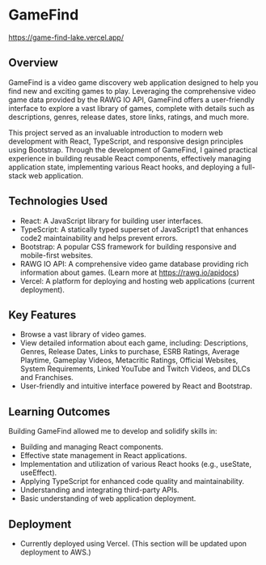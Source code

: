# GameFind
https://game-find-lake.vercel.app/
## Overview
GameFind is a video game discovery web application designed to help you find new and exciting games to play. Leveraging the comprehensive video game data provided by the RAWG IO API, GameFind offers a user-friendly interface to explore a vast library of games, complete with details such as descriptions, genres, release dates, store links, ratings, and much more.

This project served as an invaluable introduction to modern web development with React, TypeScript, and responsive design principles using Bootstrap. Through the development of GameFind, I gained practical experience in building reusable React components, effectively managing application state, implementing various React hooks, and deploying a full-stack web application.

## Technologies Used
- React: A JavaScript library for building user interfaces.
- TypeScript: A statically typed superset of JavaScript1 that enhances code2 maintainability and helps prevent errors.   
- Bootstrap: A popular CSS framework for building responsive and mobile-first websites.
- RAWG IO API: A comprehensive video game database providing rich information about games. (Learn more at https://rawg.io/apidocs)
- Vercel: A platform for deploying and hosting web applications (current deployment).

## Key Features
- Browse a vast library of video games.
- View detailed information about each game, including: Descriptions, Genres, Release Dates, Links to purchase, ESRB Ratings, Average Playtime, Gameplay Videos, Metacritic Ratings, Official Websites, System Requirements, Linked YouTube and Twitch Videos, and DLCs and Franchises.
- User-friendly and intuitive interface powered by React and Bootstrap.

## Learning Outcomes
Building GameFind allowed me to develop and solidify skills in:
- Building and managing React components.
- Effective state management in React applications.
- Implementation and utilization of various React hooks (e.g., useState, useEffect).
- Applying TypeScript for enhanced code quality and maintainability.
- Understanding and integrating third-party APIs.
- Basic understanding of web application deployment.

## Deployment
- Currently deployed using Vercel.
(This section will be updated upon deployment to AWS.)
